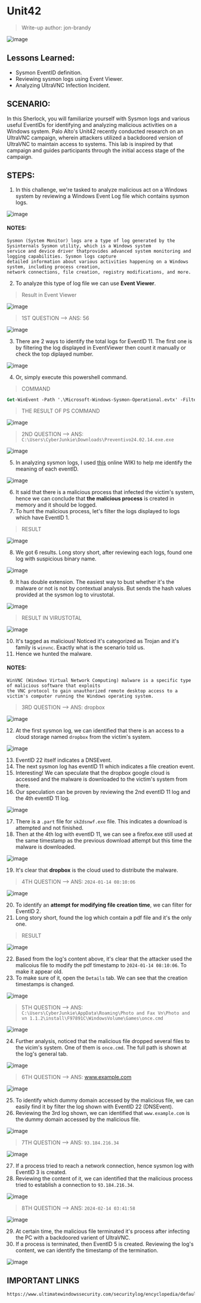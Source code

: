 # Unit42
> Write-up author: jon-brandy

![image](https://github.com/jon-brandy/hackthebox/assets/70703371/920cd552-7e29-4191-a309-d9601e97ad76)


## Lessons Learned:
- Sysmon EventID definition.
- Reviewing sysmon logs using Event Viewer.
- Analyzing UltraVNC Infection Incident.

## SCENARIO:
In this Sherlock, you will familiarize yourself with Sysmon logs and various useful EventIDs for identifying and analyzing malicious activities on a Windows system. 
Palo Alto's Unit42 recently conducted research on an UltraVNC campaign, wherein attackers utilized a backdoored version of UltraVNC to maintain access to systems. 
This lab is inspired by that campaign and guides participants through the initial access stage of the campaign.


## STEPS:
1. In this challenge, we're tasked to analyze malicious act on a Windows system by reviewing a Windows Event Log file which contains sysmon logs.

![image](https://github.com/jon-brandy/hackthebox/assets/70703371/c450b9d7-bf21-4e10-b6d9-4efe9409f5ee)


#### NOTES:

```
Sysmon (System Monitor) logs are a type of log generated by the Sysinternals Sysmon utility, which is a Windows system
service and device driver thatprovides advanced system monitoring and logging capabilities. Sysmon logs capture
detailed information about various activities happening on a Windows system, including process creation,
network connections, file creation, registry modifications, and more.
```

2. To analyze this type of log file we can use **Event Viewer**.

> Result in Event Viewer


![image](https://github.com/jon-brandy/hackthebox/assets/70703371/c644bf5d-2d78-4d65-b2b7-c280f2da5f89)


> 1ST QUESTION --> ANS: 56

![image](https://github.com/jon-brandy/hackthebox/assets/70703371/0208a2b3-6758-4887-8462-36387ffc08bb)


3. There are 2 ways to identify the total logs for EventID 11. The first one is by filtering the log displayed in EventViewer then count it manually or check the top diplayed number.


![image](https://github.com/jon-brandy/hackthebox/assets/70703371/61294a7b-87c2-4d0d-a1bf-7a9009798214)


4. Or, simply execute this powershell command.

> COMMAND

```ps
Get-WinEvent -Path '.\Microsoft-Windows-Sysmon-Operational.evtx' -FilterXPath "*[System[(EventID=11)]]" | Measure-Object
```

> THE RESULT OF PS COMMAND


![image](https://github.com/jon-brandy/hackthebox/assets/70703371/b684310b-a9fb-4fc4-8803-eabd8140ef53)


> 2ND QUESTION --> ANS: `C:\Users\CyberJunkie\Downloads\Preventivo24.02.14.exe.exe`

![image](https://github.com/jon-brandy/hackthebox/assets/70703371/f05510da-8da4-4658-a6ab-2ff24e46529e)


5. In analyzing sysmon logs, I used [this](https://www.ultimatewindowssecurity.com/securitylog/encyclopedia/default.aspx) online WIKI to help me identify the meaning of each eventID.

![image](https://github.com/jon-brandy/hackthebox/assets/70703371/0fc978e4-2b37-451f-86dc-7ec0474086cd)


6. It said that there is a malicious process that infected the victim's system, hence we can conclude that **the malicious process** is created in memory and it should be logged.
7. To hunt the malicious process, let's filter the logs displayed to logs which have EventID 1.

> RESULT

![image](https://github.com/jon-brandy/hackthebox/assets/70703371/c17ef370-913b-42f8-9d59-6b46093a857f)


8. We got 6 results. Long story short, after reviewing each logs, found one log with suspicious binary name.

![image](https://github.com/jon-brandy/hackthebox/assets/70703371/4b4fa5b7-06ae-4290-873d-89b0191077eb)


9. It has double extension. The easiest way to bust whether it's the malware or not is not by contextual analysis. But sends the hash values provided at the sysmon log to virustotal.

![image](https://github.com/jon-brandy/hackthebox/assets/70703371/34bb71e6-990e-45ad-a706-9bfa4d2ab8ac)


> RESULT IN VIRUSTOTAL

![image](https://github.com/jon-brandy/hackthebox/assets/70703371/9f4e5d97-320c-4291-9f3d-61fa0dc51079)


10. It's tagged as malicious! Noticed it's categorized as Trojan and it's family is `winvnc`. Exactly what is the scenario told us.
11. Hence we hunted the malware.

#### NOTES:

```
WinVNC (Windows Virtual Network Computing) malware is a specific type of malicious software that exploits
the VNC protocol to gain unauthorized remote desktop access to a victim's computer running the Windows operating system.
```

> 3RD QUESTION --> ANS: dropbox

![image](https://github.com/jon-brandy/hackthebox/assets/70703371/d3eff909-9df2-488a-a056-3454a52532eb)


12. At the first sysmon log, we can identified that there is an access to a cloud storage named `dropbox` from the victim's system.

![image](https://github.com/jon-brandy/hackthebox/assets/70703371/d8041814-f2d4-4a25-8043-49549f328fc5)


13. EventID 22 itself indicates a DNSEvent.
14. The next sysmon log has eventID 11 which indicates a file creation event.
15. Interesting! We can speculate that the dropbox google cloud is accessed and the malware is downloaded to the victim's system from there.
16. Our speculation can be proven by reviewing the 2nd eventID 11 log and the 4th eventID 11 log.

![image](https://github.com/jon-brandy/hackthebox/assets/70703371/82c62dc1-327c-4ea4-abd9-8d5970dd1c50)


17. There is a `.part` file for `skZdsnwf.exe` file. This indicates a download is attempted and not finished.
18. Then at the 4th log with eventID 11, we can see a firefox.exe still used at the same timestamp as the previous download attempt but this time the malware is downloaded.

![image](https://github.com/jon-brandy/hackthebox/assets/70703371/6a09a9c5-0b12-4b8b-add7-6676f244f371)


19. It's clear that **dropbox** is the cloud used to distribute the malware.

> 4TH QUESTION --> ANS: `2024-01-14 08:10:06`

![image](https://github.com/jon-brandy/hackthebox/assets/70703371/dbcf19b4-6c90-49d9-9f46-77025d4a9c9f)


20. To identify an **attempt for modifying file creation time**, we can filter for EventID 2.
21. Long story short, found the log which contain a pdf file and it's the only one.

> RESULT

![image](https://github.com/jon-brandy/hackthebox/assets/70703371/c4ee1835-0f76-420b-8a07-1809dddb8952)

22. Based from the log's content above, it's clear that the attacker used the malicoius file to modify the pdf timestamp to `2024-01-14 08:10:06`. To make it appear old.
23. To make sure of it, open the `Details` tab. We can see that the creation timestamps is changed.

![image](https://github.com/jon-brandy/hackthebox/assets/70703371/6cf9117b-0340-4bb8-bdab-01f604b39fbe)


> 5TH QUESTION --> ANS: `C:\Users\CyberJunkie\AppData\Roaming\Photo and Fax Vn\Photo and vn 1.1.2\install\F97891C\WindowsVolume\Games\once.cmd`

![image](https://github.com/jon-brandy/hackthebox/assets/70703371/289a5892-5062-454b-be9c-7884c3c2fd54)


24. Further analysis, noticed that the malicious file dropped several files to the vicim's system. One of them is `once.cmd`. The full path is shown at the log's general tab.

![image](https://github.com/jon-brandy/hackthebox/assets/70703371/e00054b1-8281-4968-bf82-2c02070c68c3)


> 6TH QUESTION --> ANS: www.example.com

![image](https://github.com/jon-brandy/hackthebox/assets/70703371/dec896fd-5771-427e-83a8-ef78d6b92d23)


25. To identify which dummy domain accessed by the malicious file, we can easily find it by filter the log shown with EventID 22 (DNSEvent).
26. Reviewing the 3rd log shown, we can identified that `www.example.com` is the dummy domain accessed by the malicious file.

![image](https://github.com/jon-brandy/hackthebox/assets/70703371/c9b264d7-f11b-432e-a5c9-a63c56b78789)


> 7TH QUESTION --> ANS: `93.184.216.34`


![image](https://github.com/jon-brandy/hackthebox/assets/70703371/f47bba48-7d38-4fce-95ca-c987ddb59368)


27. If a process tried to reach a network connection, hence sysmon log with EventID 3 is created.
28. Reviewing the content of it, we can identified that the malicious process tried to establish a connection to `93.184.216.34`.

![image](https://github.com/jon-brandy/hackthebox/assets/70703371/360648e1-c1b4-4885-b27d-1a9178d48bb0)


> 8TH QUESTION --> ANS: `2024-02-14 03:41:58`


![image](https://github.com/jon-brandy/hackthebox/assets/70703371/c00f492c-812c-422a-8ca1-608a74e0d4ed)

29. At certain time, the malicious file terminated it's process after infecting the PC with a backdoored varient of UltraVNC.
30. If a process is terminated, then EventID 5 is created. Reviewing the log's content, we can identify the timestamp of the termination.

![image](https://github.com/jon-brandy/hackthebox/assets/70703371/46714be2-535f-4821-a2dd-91571ab70981)


## IMPORTANT LINKS

```
https://www.ultimatewindowssecurity.com/securitylog/encyclopedia/default.aspx
```
